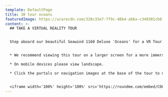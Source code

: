 ```yaml
---
template: DefaultPage
title: 30 tour oceans
featuredImage: https://ucarecdn.com/328c33e7-7f9c-48b4-ab6a-c349301cb6f9/-/crop/1982x862/0,197/-/preview/
content: >-
  ## TAKE A VIRTUAL REALITY TOUR


  Step aboard our beautiful Seawind 1160 Deluxe 'Oceans' for a VR Tour. She is our largest vessel and offers the wow factor!  A large and luxurious indoor saloon area, overwater targa seating plus an enormous foredeck with seating area and trampolines.  Suitable for couples, families and small groups through to larger groups of up to 30 guests.  


  * We recommend viewing this tour on a larger screen for a more immersive viewing experience.

  * On mobile devices please view landscape.

  * Click the portals or navigation images at the base of the tour to move throughout the boat.


  <iframe width='100%' height='100%' src='https://roundme.com/embed/COCcJKK8q6D4wfQhFhQK' frameborder='0' webkitallowfullscreen mozallowfullscreen allowfullscreen></iframe>
---
```

